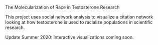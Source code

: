 The Molecularization of Race in Testosterone Research

This project uses social network analysis to visualize a citation network looking at how testosterone is used to racialize populations in scientific research. 

Update Summer 2020: Interactive visualizations coming soon.

